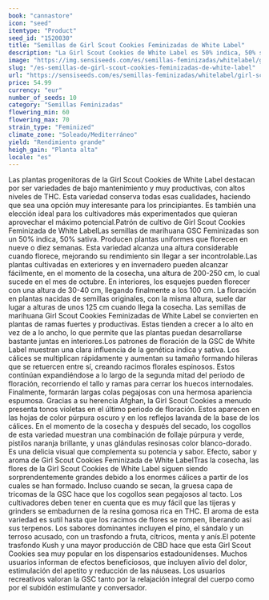 ```yaml
---
book: "cannastore"
icon: "seed"
itemtype: "Product"
seed_id: "1520030"
title: "Semillas de Girl Scout Cookies Feminizadas de White Label"
description: "La Girl Scout Cookies de White Label es 50% indica, 50% sativa. Variedad Californian top, de aroma a pino/cítricos. El subidón es relajante y conversador."
image: "https://img.sensiseeds.com/es/semillas-feminizadas/whitelabel/girl-scout-cookies-image.png"
slug: "/es-semillas-de-girl-scout-cookies-feminizadas-de-white-label"
url: "https://sensiseeds.com/es/semillas-feminizadas/whitelabel/girl-scout-cookies?a_aid=cannastore"
price: 54.99
currency: "eur"
number_of_seeds: 10
category: "Semillas Feminizadas"
flowering_min: 60
flowering_max: 70
strain_type: "Feminized"
climate_zone: "Soleado/Mediterráneo"
yield: "Rendimiento grande"
heigh_gain: "Planta alta"
locale: "es"
---
```

Las plantas progenitoras de la Girl Scout Cookies de White Label destacan por ser variedades de bajo mantenimiento y muy productivas, con altos niveles de THC. Esta variedad conserva todas esas cualidades, haciendo que sea una opción muy interesante para los principiantes. Es también una elección ideal para los cultivadores más experimentados que quieran aprovechar el máximo potencial.Patrón de cultivo de Girl Scout Cookies Feminizada de White LabelLas semillas de marihuana GSC Feminizadas son un 50% indica, 50% sativa. Producen plantas uniformes que florecen en nueve o diez semanas. Esta variedad alcanza una altura considerable cuando florece, mejorando su rendimiento sin llegar a ser incontrolable.Las plantas cultivadas en exteriores y en invernadero pueden alcanzar fácilmente, en el momento de la cosecha, una altura de 200-250 cm, lo cual sucede en el mes de octubre. En interiores, los esquejes pueden florecer con una altura de 30-40 cm, llegando finalmente a los 100 cm. La floración en plantas nacidas de semillas originales, con la misma altura, suele dar lugar a alturas de unos 125 cm cuando llega la cosecha. Las semillas de marihuana Girl Scout Cookies Feminizadas de White Label se convierten en plantas de ramas fuertes y productivas. Estas tienden a crecer a lo alto en vez de a lo ancho, lo que permite que las plantas puedan desarrollarse bastante juntas en interiores.Los patrones de floración de la GSC de White Label muestran una clara influencia de la genética indica y sativa. Los cálices se multiplican rápidamente y aumentan su tamaño formando hileras que se retuercen entre sí, creando racimos florales espinosos. Estos continúan expandiéndose a lo largo de la segunda mitad del periodo de floración, recorriendo el tallo y ramas para cerrar los huecos internodales. Finalmente, formarán largas colas pegajosas con una hermosa apariencia espumosa. Gracias a su herencia Afghan, la Girl Scout Cookies a menudo presenta tonos violetas en el último periodo de floración. Estos aparecen en las hojas de color púrpura oscuro y en los reflejos lavanda de la base de los cálices. En el momento de la cosecha y después del secado, los cogollos de esta variedad muestran una combinación de follaje púrpura y verde, pistilos naranja brillante, y unas glándulas resinosas color blanco-dorado. Es una delicia visual que complementa su potencia y sabor. Efecto, sabor y aroma de Girl Scout Cookies Feminizada de White LabelTras la cosecha, las flores de la Girl Scout Cookies de White Label siguen siendo sorprendentemente grandes debido a los enormes cálices a partir de los cuales se han formado. Incluso cuando se secan, la gruesa capa de tricomas de la GSC hace que los cogollos sean pegajosos al tacto. Los cultivadores deben tener en cuenta que es muy fácil que las tijeras y grinders se embadurnen de la resina gomosa rica en THC. El aroma de esta variedad es sutil hasta que los racimos de flores se rompen, liberando así sus terpenos. Los sabores dominantes incluyen el pino, el sándalo y un terroso acusado, con un trasfondo a fruta, cítricos, menta y anís.El potente trasfondo Kush y una mayor producción de CBD hace que esta Girl Scout Cookies sea muy popular en los dispensarios estadounidenses. Muchos usuarios informan de efectos beneficiosos, que incluyen alivio del dolor, estimulación del apetito y reducción de las náuseas. Los usuarios recreativos valoran la GSC tanto por la relajación integral del cuerpo como por el subidón estimulante y conversador.
